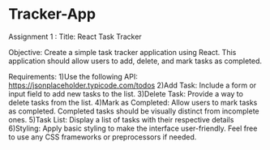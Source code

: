 # Tracker-App

Assignment 1 : Title: React Task Tracker

Objective:
Create a simple task tracker application using React. 
This application should allow users to add, delete, and mark tasks as completed. 

Requirements:
1)Use the following API: ​​ https://jsonplaceholder.typicode.com/todos 
2)Add Task: Include a form or input field to add new tasks to the list. 
3)Delete Task: Provide a way to delete tasks from the list.
4)Mark as Completed: Allow users to mark tasks as completed. Completed tasks should be visually distinct from incomplete ones.
5)Task List: Display a list of tasks with their respective details 
6)Styling: Apply basic styling to make the interface user-friendly. Feel free to use any CSS frameworks or preprocessors if needed.
